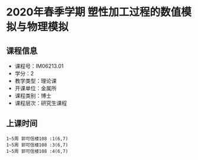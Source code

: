 # 2020年春季学期 塑性加工过程的数值模拟与物理模拟 






## 课程信息

- 课程号：IM06213.01
- 学分：2
- 教学类型：理论课
- 开课单位：金属所
- 课程类别：博士
- 课程层次：研究生课程

## 上课时间

```
1~5周 郭可信楼108 :1(6,7)
1~5周 郭可信楼108 :3(6,7)
1~5周 郭可信楼108 :4(6,7)
```

